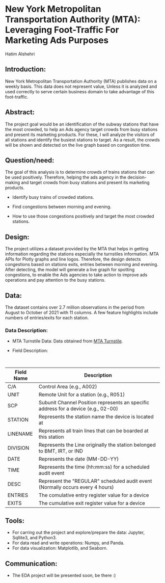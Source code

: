 # New York Metropolitan Transportation Authority (MTA): Leveraging Foot-Traffic For Marketing Ads Purposes

Hatim Alshehri
 
## Introduction:
New York Metropolitan Transportation Authority (MTA)  publishes data on a weekly basis. This data does not represent value, Unless it is analyzed and used correctly to serve certain business domain to take advantage of this foot-traffic.

## Abstract:
The project goal would be an identification of the subway stations that have the most crowded,
to help an Ads agency target crowds from busy stations and present its marketing products. For
these, I will analyze the visitors of all stations and identify the busiest stations to target.
As a result, the crowds will be shown and detected on the live graph based on congestion time.

## Question/need:
The goal of this analysis is to determine crowds of trains stations that can be used positively. Therefore, helping the ads agency in the decision-making and target crowds from busy stations and present its marketing products.

* Identify busy trains of crowded stations.

* Find congestions between morning and evening.

* How to use those congestions positively and target the most crowded stations.

## Design:
The project utilizes a dataset provided by the MTA that helps in getting information regarding
the stations especially the turnstiles information. MTA APIs for Plotly graphs and line logos.
Therefore, the design detects congestions based on stations exits, entries between morning 
and evening. After detecting, the model will generate a live graph for spotting congestions, to 
enable the Ads agencies to take action to improve ads operations and pay attention to the busy stations.

## Data:
The dataset contains over 2.7 million observations in the period from August to October of 2021 with 11 columns. A few feature highlights include numbers of entries/exits for each station.

### Data Description:
* MTA Turnstile Data: Data obtained from [MTA Turnstile](http://web.mta.info/developers/turnstile.html).

* Field Description:
<br />

| Field Name  |                Description |
| ----------- | ----------- |
| C/A         | Control Area (e.g., A002)              |
| UNIT        | Remote Unit for a station (e.g., R051) |
| SCP      | Subunit Channel Position represents an specific address for a device (e.g., 02-00)|
| STATION     | Represents the station name the device is located at |
| LINENAME    | Represents all train lines that can be boarded at this station |
| DIVISION    | Represents the Line originally the station belonged to BMT, IRT, or IND |
| DATE        | Represents the date (MM-DD-YY) |
| TIME        | Represents the time (hh:mm:ss) for a scheduled audit event |
| DESC        | Represent the "REGULAR" scheduled audit event (Normally occurs every 4 hours) |
| ENTRIES     | The comulative entry register value for a device |
| EXITS       | The cumulative exit register value for a device |

## Tools:
* For carring out the project and explore/prepare the data: Jupyter, Sqllite3, and Python3.
* For data read and write operations: Numpy, and Panda.
* For data visualization: Matplotlib, and Seaborn.


## Communication:
* The EDA project will be presented soon, be there :) 
